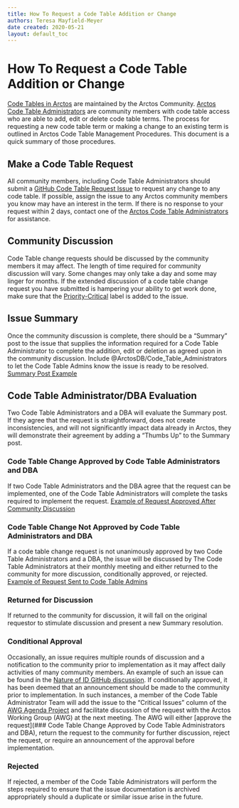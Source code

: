 ```yaml
---
title: How To Request a Code Table Addition or Change
authors: Teresa Mayfield-Meyer
date created: 2020-05-21
layout: default_toc
---
```


# How To Request a Code Table Addition or Change

[Code Tables in Arctos](http://arctos.database.museum/info/ctDocumentation.cfm) are maintained by the Arctos Community. [Arctos Code Table Administrators](http://arctos.database.museum/agent.cfm?agent_id=21327088&agent_name=Arctos%20Code%20Table%20Administrators) are community members with code table access who are able to add, edit or delete code table terms. The process for requesting a new code table term or making a change to an existing term is outlined in Arctos Code Table Management Procedures. This document is a quick summary of those procedures.

## Make a Code Table Request
All community members, including Code Table Administrators should submit a [GitHub Code Table Request Issue](https://github.com/ArctosDB/arctos/issues/new?assignees=&labels=&template=authority-request.md&title=) to request any change to any code table. If possible, assign the issue to any Arctos community members you know may have an interest in the term. If there is no response to your request within 2 days, contact one of the [Arctos Code Table Administrators](http://arctos.database.museum/agent.cfm?agent_id=21327088&agent_name=Arctos%20Code%20Table%20Administrators) for assistance.

## Community Discussion 
Code Table change requests should be discussed by the community members it may affect. The length of time required for community discussion will vary. Some changes may only take a day and some may linger for months. If the extended discussion of a code table change request you have submitted is hampering your ability to get work done, make sure that the [Priority-Critical](https://github.com/ArctosDB/arctos/labels/Priority-Critical) label is added to the issue.

## Issue Summary 
Once the community discussion is complete, there should be a “Summary” post to the issue that supplies the information required for a Code Table Administrator to complete the addition, edit or deletion as agreed upon in the community discussion. Include @ArctosDB/Code_Table_Administrators to let the Code Table Admins know the issue is ready to be resolved. [Summary Post Example](https://github.com/ArctosDB/arctos/issues/2137#issuecomment-548500471)

## Code Table Administrator/DBA Evaluation
Two Code Table Administrators and a DBA will evaluate the Summary post. If they agree that the request is straightforward, does not create inconsistencies, and will not significantly impact data already in Arctos, they will demonstrate their agreement by adding a “Thumbs Up” to the Summary post. 

### Code Table Change Approved by Code Table Administrators and DBA 
If two Code Table Administrators and the DBA agree that the request can be implemented, one of the Code Table Administrators will complete the tasks required to implement the request. [Example of Request Approved After Community Discussion](https://github.com/ArctosDB/arctos/issues/2137#issuecomment-548500471)

### Code Table Change Not Approved by Code Table Administrators and DBA 
If a code table change request is not unanimously approved by two Code Table Administrators and a DBA, the issue will be discussed by The Code Table Administrators at their monthly meeting and either returned to the community for more discussion, conditionally approved, or rejected. [Example of Request Sent to Code Table Admins](https://github.com/ArctosDB/arctos/issues/2579)

### Returned for Discussion 
If returned to the community for discussion, it will fall on the original requestor to stimulate discussion and present a new Summary resolution.

### Conditional Approval 
Occasionally, an issue requires multiple rounds of discussion and a notification to the community prior to implementation as it may affect daily activities of many community members. An example of such an issue can be found in the [Nature of ID GitHub discussion](https://github.com/ArctosDB/arctos/issues/2579). If conditionally approved, it has been deemed that an announcement should be made to the community prior to implementation. In such instances, a member of the Code Table Administrator Team will add the issue to the “Critical Issues” column of the [AWG Agenda Project](https://github.com/ArctosDB/arctos/projects/6) and facilitate discussion of the request with the Arctos Working Group (AWG) at the next meeting. The AWG will either [approve the request](### Code Table Change Approved by Code Table Administrators and DBA), return the request to the community for further discussion, reject the request, or require an announcement of the approval before implementation.

### Rejected 
If rejected, a member of the Code Table Administrators will perform the steps required to ensure that the issue documentation is archived appropriately should a duplicate or similar issue arise in the future.
